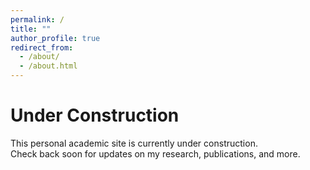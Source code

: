 ```yaml
---
permalink: /
title: ""
author_profile: true
redirect_from: 
  - /about/
  - /about.html
---
```


# Under Construction

This personal academic site is currently under construction.  
Check back soon for updates on my research, publications, and more.
